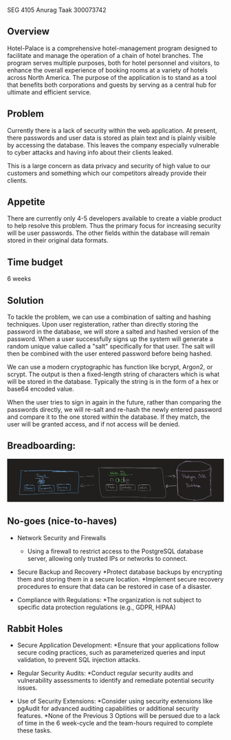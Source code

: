 SEG 4105
Anurag Taak
300073742

## Overview

Hotel-Palace is a comprehensive hotel-management program designed to facilitate and manage the operation of a chain of hotel branches. The program serves multiple purposes, both for hotel personnel and visitors, to enhance the overall experience of booking rooms at a variety of hotels across North America. The purpose of the application is to stand as a tool that benefits both corporations and guests by serving as a central hub for ultimate and efficient service.

## Problem 

Currently there is a lack of security within the web application. At present, there passwords and user data is stored as plain text and is plainly visible by accessing the database. This leaves the company especially vulnerable to cyber attacks and having info about their clients leaked. 

This is a large concern as data privacy and security of high value to our customers and something which our competitors already provide their clients. 

## Appetite
There are currently only 4-5 developers available to create a viable product to help resolve this problem. Thus the primary focus for increasing security will be user passwords. The other fields within the database will remain stored in their original data formats. 

## Time budget
6 weeks

## Solution

To tackle the problem, we can use a combination of salting and hashing techniques. Upon user registeration, rather than directly storing the password in the database, we will store a salted and hashed version of the password. When a user successfully signs up the system will generate a random unique value called a "salt" specifically for that user. The salt will then be combined with the user entered password before being hashed. 

We can use a modern cryptographic has function like bcrypt, Argon2, or scrypt. The output is then a fixed-length string of characters which is what will be stored in the database. Typically the string is in the form of a hex or base64 encoded value. 

When the user tries to sign in again in the future, rather than comparing the passwords directly, we will re-salt and re-hash the newly entered password and compare it to the one stored within the database. If they match, the user will be granted access, and if not access will be denied. 


## Breadboarding:
![image](https://github.com/Zoom1120/seg4105_playground/blob/main/Deliverable%201/Assets/bb.jpg)
 
## No-goes (nice-to-haves)

* Network Security and Firewalls
    * Using a firewall to restrict access to the PostgreSQL database server, allowing only trusted IPs or networks to connect.

* Secure Backup and Recovery
    *Protect database backups by encrypting them and storing them in a secure location.
    *Implement secure recovery procedures to ensure that data can be restored in case of a disaster.

* Compliance with Regulations:
    *The organization is not subject to specific data protection regulations (e.g., GDPR, HIPAA)

## Rabbit Holes

* Secure Application Development:
    *Ensure that your applications follow secure coding practices, such as parameterized queries and input validation, to prevent SQL injection attacks.

* Regular Security Audits:
    *Conduct regular security audits and vulnerability assessments to identify and remediate potential security issues.

* Use of Security Extensions:
    *Consider using security extensions like pgAudit for advanced auditing capabilities or additional security features.
    *None of the Previous 3 Options will be persued due to a lack of time in the 6 week-cycle and the team-hours required to complete these tasks.